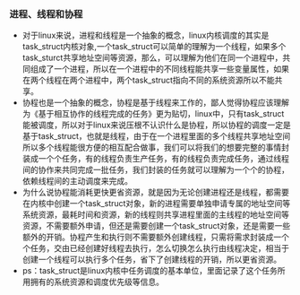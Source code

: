 ### 进程、线程和协程

+ 对于linux来说，进程和线程是一个抽象的概念，linux内核调度的其实是task_struct内核对象,一个task_struct可以简单的理解为一个线程，如果多个task_sturct共享地址空间等资源，那么，可以理解为他们在同一个进程中，共同组成了一个进程，所以在一个进程中的不同线程能共享一些变量属性，如果在两个线程在两个进程中，两个task_struct指向不同的系统资源所以不能共享。
+ 协程也是一个抽象的概念，协程是基于线程来工作的，鄙人觉得协程应该理解为《基于相互协作的线程完成的任务》更为贴切，linux中，只有task_struct能被调度，所以对于linux来说压根不认识什么是协程，所以协程的调度一定是基于task_struct，也就是线程，由于在一个进程里面的多个线程共享地址空间所以多个线程能很方便的相互配合做事，我们可以将我们的想要完整的事情封装成一个个任务，有的线程负责生产任务，有的线程负责完成任务，通过线程间的协作来共同完成一批任务，我们封装的任务就可以理解为一个个的协程，依赖线程间的主动调度来完成。
+ 为什么说协程能消耗更快更省资源，就是因为无论创建进程还是线程，都需要在内核中创建一个task_struct对象，新的进程需要单独申请专属的地址空间等系统资源，最耗时间和资源，新的线程则共享进程里面的主线程的地址空间等资源，不需要额外申请，但还是需要创建一个task_struct对象，还是需要一些额外的开销。协程产生和执行则不需要额外创建线程，只需将需求封装成一个个任务，交由已经创建好线程去执行，怎么切换怎么执行由线程决定，相当于创建一个线程可以执行多个任务，省下了创建线程的开销，所以更省资源。
+ ps：task_struct是linux内核中任务调度的基本单位，里面记录了这个任务所用拥有的系统资源和调度优先级等信息。